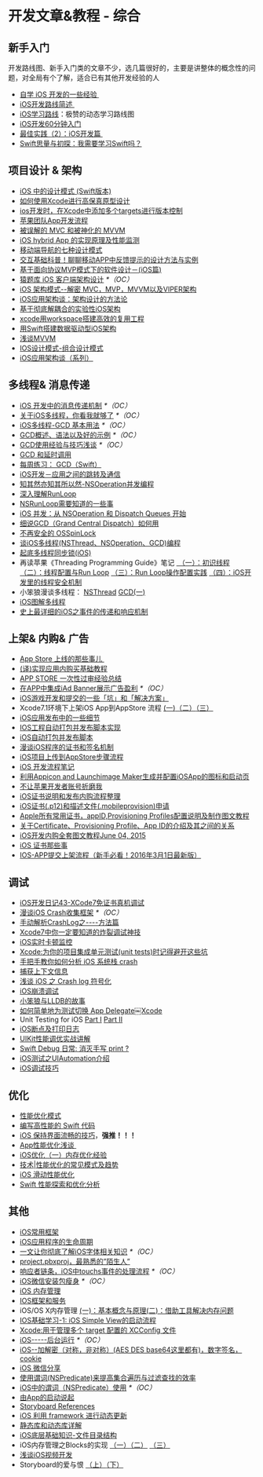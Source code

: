# 开发文章&教程 - 综合
## 新手入门
开发路线图、新手入门类的文章不少，选几篇很好的，主要是讲整体的概念性的问题，对全局有个了解，适合已有其他开发经验的人
- [自学 iOS 开发的一些经验 ][1]
- [iOS开发路线简述 ][2]
- [iOS学习路线][3]：极赞的动态学习路线图
- [iOS开发60分钟入门][4]
- [最佳实践（2）：iOS开发篇 ][5]
- [Swift思量与初探：我需要学习Swift吗？][6]

## 项目设计 & 架构
- [iOS 中的设计模式 (Swift版本)][7]
- [如何使用Xcode进行高保真原型设计][8]
- [ios开发时，在Xcode中添加多个targets进行版本控制][9]
- [苹果团队App开发流程][10]
- [被误解的 MVC 和被神化的 MVVM][11]
- [iOS hybrid App 的实现原理及性能监测][12]
- [移动端导航的七种设计模式][13]
- [交互基础科普！聊聊移动APP中反馈提示的设计方法与实例][14]
- [基于面向协议MVP模式下的软件设计－(iOS篇)][15]
- [猿题库 iOS 客户端架构设计][16] _\*（OC）_
- [iOS 架构模式--解密 MVC，MVP，MVVM以及VIPER架构][17]
- [iOS应用架构谈：架构设计的方法论][18]
- [基于彻底解耦合的实验性iOS架构][19]
- [xcode用workspace搭建高效的复用工程][20]
- [用Swift搭建数据驱动型iOS架构][21]
- [浅谈MVVM][22]
- [IOS设计模式-组合设计模式][23]
- [iOS应用架构谈（系列）][24]

## 多线程& 消息传递
- [iOS 开发中的消息传递机制][25] _\*（OC）_
- [关于iOS多线程，你看我就够了][26] _\*（OC）_
- [iOS多线程-GCD 基本用法][27] _\*（OC）_
- [GCD概述、语法以及好的示例][28] _\*（OC）_
- [GCD使用经验与技巧浅谈][29] _\*（OC）_
- [GCD 和延时调用][30]
- [每周练习： GCD（Swift）][31]
- [iOS开发－应用之间的跳转及通信][32]
- [知其然亦知其所以然-NSOperation并发编程][33]
- [深入理解RunLoop][34]
- [NSRunLoop需要知道的一些事][35]
- [iOS 并发：从 NSOperation 和 Dispatch Queues 开始][36]
- [细说GCD（Grand Central Dispatch）如何用][37]
- [不再安全的 OSSpinLock][38]
- [谈iOS多线程(NSThread、NSOperation、GCD)编程][39]
- [起底多线程同步锁(iOS)][40]
- 再读苹果《Threading Programming Guide》笔记 [ （一）：初识线程][41] [（二）：线程配置与Run Loop][42] [（三）：Run Loop操作配置实践][43] [（四）：iOS开发里的线程安全机制][44]
- 小笨狼漫谈多线程： [NSThread][45] [GCD(一)][46]
- [iOS图解多线程][47]
- [史上最详细的iOS之事件的传递和响应机制][48]

## 上架& 内购& 广告
- [App Store 上线的那些事儿 ][49]
- [(译)实现应用内购买基础教程][50]
- [APP STORE 一次性过审经验总结][51]
- [在APP中集成iAd Banner展示广告盈利][52] _\*（OC）_
- [iOS游戏开发和提交的一些「坑」和「解决方案」][53]
- Xcode7.1环境下上架iOS App到AppStore 流程 [(一)][54][（二）][55][（三）][56]
- [iOS应用发布中的一些细节][57]
- [IOS工程自动打包并发布脚本实现][58]
- [iOS自动打包并发布脚本][59]
- [漫谈iOS程序的证书和签名机制][60]
- [iOS项目上传到AppStore步骤流程][61]
- [iOS 开发流程笔记][62]
- [利用Appicon and Launchimage Maker生成并配置iOSApp的图标和启动页][63]
- [不让苹果开发者账号折磨我][64]
- [iOS证书说明和发布内购流程整理][65]
- [iOS证书(.p12)和描述文件(.mobileprovision)申请][66]
- [Apple所有常用证书，appID,Provisioning Profiles配置说明及制作图文教程][67]
- [关于Certificate、Provisioning Profile、App ID的介绍及其之间的关系][68]
- [iOS开发内购全套图文教程June 04, 2015][69]
- [iOS 证书那些事][70]
- [IOS-APP提交上架流程（新手必看！2016年3月1日最新版）][71]

## 调试
- [iOS开发日记43-XCode7免证书真机调试][72]
- [漫谈iOS Crash收集框架][73] _\*（OC）_
- [手动解析CrashLog之----方法篇][74]
- [Xcode7中你一定要知道的炸裂调试神技][75]
- [iOS实时卡顿监控][76]
- [Xcode:为你的项目集成单元测试(unit tests)时记得避开这些坑][77]
- [手把手教你如何分析 iOS 系统栈 crash][78]
- [捕获上下文信息][79]
- [浅谈 iOS 之 Crash log 符号化][80]
- [iOS崩溃调试][81]
- [小笨狼与LLDB的故事][82]
- [如何简单地为测试切换 App Delegate￼Xcode][83] 
- Unit Testing for iOS [Part Ⅰ][84] [Part Ⅱ][85]
- [iOS断点及打印日志][86]
- [UIKit性能调优实战讲解][87]
- [Swift Debug 日常: 消灭手写 print ?][88]
- [iOS测试之UIAutomation介绍][89]
- [iOS调试技巧][90]

## 优化
- [性能优化模式][91]
- [编写高性能的 Swift 代码][92]
- [iOS 保持界面流畅的技巧][93]，**强推！！！**
- [App性能优化浅谈 ][94]
- [iOS优化（一）内存优化经验][95]
- [技术|性能优化的常见模式及趋势][96]
- [iOS 滑动性能优化][97]
- [Swift 性能探索和优化分析][98]

## 其他
- [iOS常用框架][99]
- [iOS应用程序的生命周期][100]
- [一文让你彻底了解iOS字体相关知识][101] _\*（OC）_
- [project.pbxproj，最熟悉的”陌生人”][102]
- [响应者链条，iOS中touchs事件的处理流程][103] _\*（OC）_
- [iOS微信安装包瘦身][104] _\*（OC）_
- [iOS 内存管理][105]
- [IOS框架和服务][106]
- iOS/OS X内存管理 [(一)：基本概念与原理][107][(二)：借助工具解决内存问题][108]
- [IOS基础学习-1: iOS Simple View的启动流程][109]
- [Xcode:用于管理多个 target 配置的 XCConfig 文件][110]
- [iOS-----后台运行][111] _\*（OC）_
- [iOS--加解密（对称，非对称）(AES DES base64这里都有)，数字签名，cookie][112]
- [iOS 微信分享][113]
- [使用谓词(NSPredicate)来提高集合遍历与过滤查找的效率][114]
- [iOS中的谓词（NSPredicate）使用][115] _\*（OC）_
- [由App的启动说起][116]
- [Storyboard References][117]
- [iOS 利用 framework 进行动态更新][118]
- [静态库和动态库详解][119]
- [iOS底层基础知识-文件目录结构][120]
- iOS内存管理之Blocks的实现 [（一）][121][（二）][122] [（三）][123]
- [浅谈iOS视频开发][124]
- Storyboard的爱与恨 [（上）][125][（下）][126]

[1]:	http://limboy.me/ios/2014/12/31/learning-ios.html
[2]:	http://www.coderyi.com/archives/397
[3]:	http://ios.skyfox.org/route.html
[4]:	http://blog.csdn.net/a451493485/article/details/9364867
[5]:	http://ios.jobbole.com/81830/
[6]:	https://segmentfault.com/a/1190000004483254 "Swift思量与初探：我需要学习Swift吗？"
[7]:	http://wiki.jikexueyuan.com/project/ios-design-patterns-in-swift/
[8]:	http://isux.tencent.com/xcode-storyboard.html
[9]:	http://blog.csdn.net/ysysbaobei/article/details/10951991
[10]:	http://atleeon.com/write/2015/08/30/fake-it-till-you-make-it/
[11]:	http://blog.devtang.com/blog/2015/11/02/mvc-and-mvvm/ "被误解的 MVC 和被神化的 MVVM"
[12]:	http://www.cocoachina.com/ios/20151118/14270.html
[13]:	http://www.ui.cn/detail/73429.html
[14]:	http://www.uisdc.com/app-feedback-method-use-case "交互基础科普！聊聊移动APP中反馈提示的设计方法与实例"
[15]:	http://www.jianshu.com/p/f7ff18ac1c31 "基于面向协议MVP模式下的软件设计－(iOS篇)"
[16]:	http://mp.weixin.qq.com/s?__biz=MjM5NTIyNTUyMQ==&mid=444322139&idx=1&sn=c7bef4d439f46ee539aa76d612023d43&scene=23&srcid=1230RYRzNotU9iTZKvt7ksFW#rd&ADUIN=502332019&ADSESSION=1451480917&ADTAG=CLIENT.QQ.5425_.0&ADPUBNO=26509
[17]:	http://www.cocoachina.com/ios/20160108/14916.html
[18]:	http://mp.weixin.qq.com/s?__biz=MzA5Nzc4OTA1Mw==&mid=407735372&idx=1&sn=87c20f7db6990db00838498827692683#rd
[19]:	http://ios.jobbole.com/83888/
[20]:	http://iosxxx.com/blog/2016-01-23-xcodeda-jian-gao-xiao-de-fu-yong-gong-cheng.html "xcode用workspace搭建高效的复用工程"
[21]:	http://mrpeak.cn/blog/swift-dda/ "用Swift搭建数据驱动型iOS架构"
[22]:	https://github.com/lovemo/MVVMFramework "MVVMFramework"
[23]:	http://www.cnblogs.com/goodboy-heyang/p/5226090.html "IOS设计模式-组合设计模式"
[24]:	http://casatwy.com/iosying-yong-jia-gou-tan-kai-pian.html "iOS应用架构谈  开篇"
[25]:	http://objccn.io/issue-7-4/
[26]:	http://www.jianshu.com/p/0b0d9b1f1f19
[27]:	http://www.jianshu.com/p/e0928a243373
[28]:	https://github.com/bboyfeiyu/iOS-tech-frontier/blob/master/issue-2/GCD%E6%A6%82%E8%BF%B0%E3%80%81%E8%AF%AD%E6%B3%95%E4%BB%A5%E5%8F%8A%E5%A5%BD%E7%9A%84%E7%A4%BA%E4%BE%8B.md
[29]:	http://tutuge.me/2015/04/03/something-about-gcd/
[30]:	http://swifter.tips/gcd-delay-call/
[31]:	https://github.com/icepy/_posts/issues/14
[32]:	http://www.cnblogs.com/GarveyCalvin/p/4877115.html "iOS开发－应用之间的跳转及通信"
[33]:	http://www.jianshu.com/p/ebb3e42049fd "知其然亦知其所以然-NSOperation并发编程"
[34]:	http://blog.ibireme.com/2015/05/18/runloop/ "深入理解RunLoop"
[35]:	https://mp.weixin.qq.com/s?__biz=MzAwMjYwMTAwNw==&mid=403269344&idx=1&sn=6363492cf8ed066cd4581d9840ff089f
[36]:	http://swift.gg/2016/01/08/ios-concurrency-getting-started-with-nsoperation-and-dispatch-queues/ "iOS 并发：从 NSOperation 和 Dispatch Queues 开始"
[37]:	https://github.com/ming1016/study/wiki/%E7%BB%86%E8%AF%B4GCD%EF%BC%88Grand-Central-Dispatch%EF%BC%89%E5%A6%82%E4%BD%95%E7%94%A8 "细说GCD（Grand Central Dispatch）如何用"
[38]:	http://blog.ibireme.com/2016/01/16/spinlock_is_unsafe_in_ios/ "不再安全的 OSSpinLock"
[39]:	http://www.jianshu.com/p/6e6f4e005a0b "谈iOS多线程(NSThread、NSOperation、GCD)编程"
[40]:	http://springox.w18.net/?p=685 "起底多线程同步锁(iOS)"
[41]:	http://www.devtalking.com/articles/read-threading-programming-guide-1/
[42]:	http://geek.csdn.net/news/detail/55617
[43]:	http://geek.csdn.net/news/detail/56056
[44]:	http://geek.csdn.net/news/detail/56726
[45]:	http://www.jianshu.com/p/8ed06312d8bd "小笨狼漫谈多线程：NSThread"
[46]:	http://www.jianshu.com/p/c2b14bb999de "小笨狼漫谈多线程：GCD(一)"
[47]:	http://www.henishuo.com/ios-multithread-detail/ "iOS图解多线程"
[48]:	http://www.jianshu.com/p/2e074db792ba
[49]:	http://wiki.jikexueyuan.com/project/app-store-refused/
[50]:	http://www.jianshu.com/p/741b2a044e78
[51]:	http://pmjane.com/post/app-store-ci-xing-guo-shen-jing-yan-zong-jie
[52]:	http://www.cocoachina.com/ios/20140928/9780.html
[53]:	http://wuzhiwei.net/ios_dev_trap_and_solution/ "iOS游戏开发和提交的一些「坑」和「解决方案」"
[54]:	http://www.cnblogs.com/ChinaKingKong/p/4957682.html "Xcode7.1环境下上架iOS App到AppStore 流程 (Part 一)"
[55]:	http://www.cnblogs.com/ChinaKingKong/p/4964549.html
[56]:	http://www.cnblogs.com/ChinaKingKong/p/4964745.html
[57]:	http://www.cnblogs.com/daiweilai/p/4974394.html "iOS应用发布中的一些细节"
[58]:	http://blog.nswebfrog.com/2013/02/18/ios-automation/ "IOS工程自动打包并发布脚本实现"
[59]:	http://liumh.com/2015/11/25/ios-auto-archive-ipa/ "iOS自动打包并发布脚本"
[60]:	http://www.pchou.info/ios/2015/12/14/ios-certification-and-code-sign.html "漫谈iOS程序的证书和签名机制"
[61]:	http://www.cnblogs.com/jgCho/p/5089481.html "iOS项目上传到AppStore步骤流程"
[62]:	https://github.com/leecade/ios-dev-flow
[63]:	http://www.cnblogs.com/lidongxu/p/5114355.html "利用Appicon and Launchimage Maker生成并配置iOSApp的图标和启动页"
[64]:	http://www.jianshu.com/p/cb6c5f1c972b "不让苹果开发者账号折磨我"
[65]:	https://zilaiyedaren.github.io/blog/iOS%E8%AF%81%E4%B9%A6%E8%AF%B4%E6%98%8E%E5%92%8C%E5%8F%91%E5%B8%83%E5%86%85%E8%B4%AD%E6%B5%81%E7%A8%8B%E6%95%B4%E7%90%86/ "iOS证书说明和发布内购流程整理"
[66]:	https://zilaiyedaren.github.io/blog/iOS%E8%AF%81%E4%B9%A6(.p12)%E5%92%8C%E6%8F%8F%E8%BF%B0%E6%96%87%E4%BB%B6(.mobileprovision)%E7%94%B3%E8%AF%B7/ "iOS证书(.p12)和描述文件(.mobileprovision)申请"
[67]:	https://zilaiyedaren.github.io/blog/Apple%E6%89%80%E6%9C%89%E5%B8%B8%E7%94%A8%E8%AF%81%E4%B9%A6%EF%BC%8CappID,Provisioning%20Profiles%E9%85%8D%E7%BD%AE%E8%AF%B4%E6%98%8E%E5%8F%8A%E5%88%B6%E4%BD%9C%E5%9B%BE%E6%96%87%E6%95%99%E7%A8%8B/ "Apple所有常用证书，appID,Provisioning Profiles配置说明及制作图文教程"
[68]:	https://zilaiyedaren.github.io/blog/%E5%85%B3%E4%BA%8ECertificate%E3%80%81Provisioning%20Profile%E3%80%81App%20ID%E7%9A%84%E4%BB%8B%E7%BB%8D%E5%8F%8A%E5%85%B6%E4%B9%8B%E9%97%B4%E7%9A%84%E5%85%B3%E7%B3%BB/ "关于Certificate、Provisioning Profile、App ID的介绍及其之间的关系"
[69]:	http://allluckly.cn/ios%E6%94%AF%E4%BB%98/iOS%E5%BC%80%E5%8F%912015%E5%B9%B4%E6%9C%80%E6%96%B0%E5%86%85%E8%B4%AD%E6%95%99%E7%A8%8B "iOS开发内购全套图文教程June 04, 2015"
[70]:	http://www.cnblogs.com/wangyang1213/p/5209119.html "iOS 证书那些事"
[71]:	http://www.cnblogs.com/BK-12345/p/5232633.html "IOS-APP提交上架流程（新手必看！2016年3月1日最新版）"
[72]:	http://www.cnblogs.com/Twisted-Fate/p/4935487.html "iOS开发日记43-XCode7免证书真机调试"
[73]:	http://nianxi.net/ios/ios-crash-reporter/
[74]:	http://foggry.com/blog/2015/07/27/ru-he-shou-dong-jie-xi-crashlog/
[75]:	http://www.jianshu.com/p/70ed36cf8a98
[76]:	http://www.tanhao.me/code/151113.html/ "iOS实时卡顿监控"
[77]:	http://www.jianshu.com/p/d15a7dea0c5a "Xcode:为你的项目集成单元测试(unit tests)时记得避开这些坑"
[78]:	http://bugly.qq.com/bbs/forum.php?mod=viewthread&tid=194
[79]:	http://swift.gg/2015/11/16/capturing-context-swiftlang/ "捕获上下文信息"
[80]:	http://news.oneapm.com/crash-log-ios/ "浅谈 iOS 之 Crash log 符号化"
[81]:	http://www.jianshu.com/p/77660e626874 "iOS崩溃调试"
[82]:	http://www.jianshu.com/p/e89af3e9a8d7 "小笨狼与LLDB的故事"
[83]:	http://www.cocoachina.com/ios/20151222/14766.html
[84]:	http://chengway.in/unit-testing-for-ios-part-i/ "Unit Testing for iOS Part Ⅰ"
[85]:	http://chengway.in/unit-testing-for-ios-part-ii/ "Unit Testing for iOS Part Ⅱ"
[86]:	http://www.cnblogs.com/jsin-han/p/5156384.html "iOS断点及打印日志"
[87]:	http://www.jianshu.com/p/619cf14640f3 "UIKit性能调优实战讲解"
[88]:	http://www.jianshu.com/p/55ce421e47e9 "Swift Debug 日常: 消灭手写 print ?"
[89]:	http://summertreee.github.io/blog/2016/02/29/iosce-shi-zhi-uiautomationjie-shao/ "iOS测试之UIAutomation介绍"
[90]:	http://www.henishuo.com/ios-lldb-debug-tech/ "iOS调试技巧"
[91]:	http://tech.meituan.com/performance_tuning_pattern.html "性能优化模式"
[92]:	http://www.oschina.net/translate/swift-optimizationtips
[93]:	http://blog.ibireme.com/2015/11/12/smooth_user_interfaces_for_ios/
[94]:	http://blog.csdn.net/wwj_748/article/details/50322581 "App性能优化浅谈"
[95]:	http://www.jianshu.com/p/ef52250df748 "iOS优化（一）内存优化经验"
[96]:	http://mp.weixin.qq.com/s?__biz=MzA5MTA0NjgzMQ==&mid=402378996&idx=1&sn=375044215c5189638570291fb89afa45&scene=1&srcid=0107C7OW9W8ANejPmmfcVRrB&from=groupmessage&isappinstalled=0#wechat_redirect
[97]:	http://www.cnblogs.com/smileEvday/articles/iOS_performance.html "iOS 滑动性能优化"
[98]:	https://onevcat.com/2016/02/swift-performance/ "Swift 性能探索和优化分析"
[99]:	http://www.jianshu.com/p/e7fc525f342d
[100]:	http://www.jianshu.com/p/aa50e5350852?utm_campaign=maleskine&utm_content=note&utm_medium=writer_share&utm_source=weibo
[101]:	http://www.cnblogs.com/dsxniubility/p/4699352.html
[102]:	http://www.olinone.com/?p=215
[103]:	http://www.cnblogs.com/suqiankun/p/4944042.html "响应者链条，iOS中touchs事件的处理流程。"
[104]:	https://mp.weixin.qq.com/s?__biz=MzAwNDY1ODY2OQ==&mid=207986417&idx=1&sn=77ea7d8e4f8ab7b59111e78c86ccfe66&scene=1&srcid=1024pgRuhHtElUqPlXjsizht&key=b410d3164f5f798e9752971b4cb76dd5efae6b5c2f1f10cbafd3573c6186c16ee60ce346711f7433ff6ab0d6aa974e3e&ascene=0&uin=MTQxOTU1ODg4MQ%3D%3D&devicetype=iMac+MacBookPro11%2C5+OSX+OSX+10.11+build(15A284)&version=11020201&pass_ticket=h1CfhovWAS61j24tFYTljyTFl4r9BUlFON7H%2BNl6hMV1ZpVN2kG4%2FLL6yxnDUjd9
[105]:	http://www.cnblogs.com/huangjianwu/p/4962772.html "iOS 内存管理"
[106]:	http://www.cnblogs.com/jgCho/p/4960048.html "IOS框架和服务"
[107]:	http://www.jianshu.com/p/1928b54e1253 "iOS/OS X内存管理(一)：基本概念与原理"
[108]:	http://www.jianshu.com/p/09c5141d4531 "iOS/OS X内存管理(二)：借助工具解决内存问题"
[109]:	http://www.admin85.com/u/mobile/ios/9443.html "IOS基础学习-1: iOS Simple View的启动流程"
[110]:	http://swift.gg/2015/12/01/xcode-xcconfig-files-for-managing-targets-configurations/ "Xcode:用于管理多个 target 配置的 XCConfig 文件"
[111]:	http://www.cnblogs.com/congli0220/p/5019945.html "iOS-----后台运行"
[112]:	http://www.jianshu.com/p/ac841b772c7a "iOS--加解密（对称，非对称）(AES DES base64这里都有)，数字签名，cookie"
[113]:	http://www.cnblogs.com/czq1989/p/5074977.html "iOS 微信分享"
[114]:	http://segmentfault.com/a/1190000004238379 "使用谓词(NSPredicate)来提高集合遍历与过滤查找的效率"
[115]:	http://www.jianshu.com/p/88be28860cde "iOS中的谓词（NSPredicate）使用"
[116]:	http://oncenote.com/2015/06/01/How-App-Launch/ "由App的启动说起"
[117]:	https://zilaiyedaren.github.io/blog/Storyboard%20References/ "Storyboard References"
[118]:	http://yq.aliyun.com/articles/3024
[119]:	http://www.jianshu.com/p/c8366e4f9378 "iOS专题2:静态库和动态库详解"
[120]:	http://www.cnblogs.com/wujy/p/5188302.html "iOS底层基础知识-文件目录结构"
[121]:	http://lastdays.cn/2016/02/23/blocks1/ "iOS内存管理之Blocks的实现（一）"
[122]:	http://lastdays.cn/2016/02/24/Blocks2/ "iOS内存管理之Blocks的实现（二）"
[123]:	http://lastdays.cn/2016/02/26/block3/ "iOS内存管理之Blocks的实现（三）"
[124]:	http://www.cnblogs.com/booksky/p/5213198.html "浅谈iOS视频开发"
[125]:	http://shengpan.net/storyboard/ "Storyboard的爱与恨（上）"
[126]:	http://shengpan.net/storyboard2/ "Storyboard的爱与恨（下）"